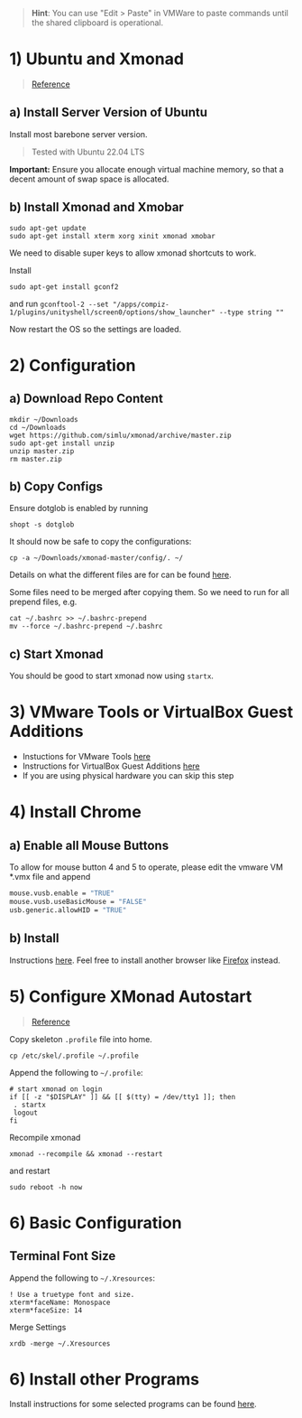 > **Hint**: You can use "Edit > Paste" in VMWare to paste commands until the shared clipboard is operational.

# 1) Ubuntu and Xmonad
> [Reference](http://askubuntu.com/questions/142061/can-i-completely-remove-gnome-and-leave-xmonad)

## a) Install Server Version of Ubuntu

Install most barebone server version.

> Tested with Ubuntu 22.04 LTS

**Important:** Ensure you allocate enough virtual machine memory, so that a decent amount of swap space is allocated.

## b) Install Xmonad and Xmobar
```shell
sudo apt-get update
sudo apt-get install xterm xorg xinit xmonad xmobar
```

We need to disable super keys to allow xmonad shortcuts to work.

Install
```shell
sudo apt-get install gconf2
```

and run `gconftool-2 --set "/apps/compiz-1/plugins/unityshell/screen0/options/show_launcher" --type string ""`

Now restart the OS so the settings are loaded.

# 2) Configuration
## a) Download Repo Content
```shell
mkdir ~/Downloads
cd ~/Downloads
wget https://github.com/simlu/xmonad/archive/master.zip
sudo apt-get install unzip
unzip master.zip
rm master.zip
```
## b) Copy Configs
Ensure dotglob is enabled by running
```shell
shopt -s dotglob
```
It should now be safe to copy the configurations:
```shell
cp -a ~/Downloads/xmonad-master/config/. ~/
```
Details on what the different files are for can be found [here](config.md). 

Some files need to be merged after copying them. So we need to run for all prepend files, e.g.
```
cat ~/.bashrc >> ~/.bashrc-prepend
mv --force ~/.bashrc-prepend ~/.bashrc
```

## c) Start Xmonad

You should be good to start xmonad now using `startx`.

# 3) VMware Tools or VirtualBox Guest Additions
* Instuctions for VMware Tools [here](programs/vmware-tools.md)
* Instructions for VirtualBox Guest Additions [here](programs/virtualbox-guest-additions.md)
* If you are using physical hardware you can skip this step

# 4) Install Chrome

## a) Enable all Mouse Buttons
To allow for mouse button 4 and 5 to operate, please edit the vmware VM \*.vmx file and append
```sh
mouse.vusb.enable = "TRUE"
mouse.vusb.useBasicMouse = "FALSE"
usb.generic.allowHID = "TRUE"
```

## b) Install
Instructions [here](programs/chrome.md). Feel free to install another browser like [Firefox](https://help.ubuntu.com/community/FirefoxNewVersion) instead.

# 5) Configure XMonad Autostart
> [Reference](https://linuxexpresso.wordpress.com/2010/10/03/startx-automatically-on-login-ubuntu/)

Copy skeleton `.profile` file into home.
```shell
cp /etc/skel/.profile ~/.profile
```
Append the following to `~/.profile`:
```shell
# start xmonad on login
if [[ -z "$DISPLAY" ]] && [[ $(tty) = /dev/tty1 ]]; then
 . startx
 logout
fi
```
Recompile xmonad
```shell
xmonad --recompile && xmonad --restart
```
and restart
```shell
sudo reboot -h now
```

# 6) Basic Configuration

## Terminal Font Size

Append the following to `~/.Xresources`:
```
! Use a truetype font and size.
xterm*faceName: Monospace
xterm*faceSize: 14
```

Merge Settings
```
xrdb -merge ~/.Xresources
```

# 6) Install other Programs
Install instructions for some selected programs can be found [here](programs/).
